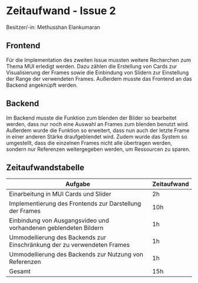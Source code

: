 # Zeitaufwand - Issue 2

Besitzer/-in: Methusshan Elankumaran

## Frontend

Für die Implementation des zweiten Issue mussten weitere Recherchen zum Thema MUI erledigt werden. Dazu zählen die Erstellung von Cards zur Visualisierung der Frames sowie die Einbindung von Slidern zur Einstellung der Range der verwendeten Frames. Außerdem musste das Frontend an das Backend angeknüpft werden.

## Backend

Im Backend musste die Funktion zum blenden der Bilder so bearbeitet werden, dass nur noch eine Auswahl an Frames zum blenden benutzt wird. Außerdem wurde die Funktion so erweitert, dass nun auch der letzte Frame in einer anderen Stärke draufgeblendet wird. Zudem wurde das System so umgestellt, dass die einzelnen Frames nicht alle übertragen werden, sondern nur Referenzen weitergegeben werden, um Ressourcen zu sparen.

## Zeitaufwandstabelle

| Aufgabe | Zeitaufwand |
| --- | --- |
| Einarbeitung in MUI Cards und Slider | 2h |
| Implementierung des Frontends zur Darstellung der Frames | 10h |
| Einbindung von Ausgangsvideo und vorhandenen geblendeten Bildern | 1h |
| Ummodellierung des Backends zur Einschränkung der zu verwendeten Frames | 1h |
| Ummodellierung des Backends zur Nutzung von Referenzen | 1h |
| Gesamt | 15h |
